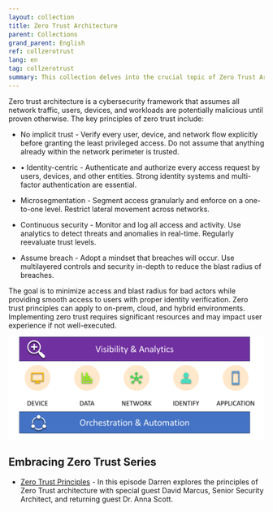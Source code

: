 ```yaml
---
layout: collection
title: Zero Trust Architecture
parent: Collections
grand_parent: English
ref: collzerotrust
lang: en
tag: collzerotrust
summary: This collection delves into the crucial topic of Zero Trust Architecture. As cybersecurity threats continue to evolve, adopting a proactive and holistic security approach is essential. Our episodes featuring cybersecurity experts will guide you through the principles and practices of Zero Trust, helping you fortify your digital perimeter and protect your assets in an increasingly interconnected world.
---
```


Zero trust architecture is a cybersecurity framework that assumes all network traffic, users, devices, and workloads are potentially malicious until proven otherwise. The key principles of zero trust include:

* No implicit trust - Verify every user, device, and network flow explicitly before granting the least privileged access. Do not assume that anything already within the network perimeter is trusted.

* • Identity-centric - Authenticate and authorize every access request by users, devices, and other entities. Strong identity systems and multi-factor authentication are essential.

* Microsegmentation - Segment access granularly and enforce on a one-to-one level. Restrict lateral movement across networks.

* Continuous security - Monitor and log all access and activity. Use analytics to detect threats and anomalies in real-time. Regularly reevaluate trust levels.

* Assume breach - Adopt a mindset that breaches will occur. Use multilayered controls and security in-depth to reduce the blast radius of breaches.

The goal is to minimize access and blast radius for bad actors while providing smooth access to users with proper identity verification. Zero trust principles can apply to on-prem, cloud, and hybrid environments. Implementing zero trust requires significant resources and may impact user experience if not well-executed.

![zta.png](./zta.png)

## Embracing Zero Trust Series

* [Zero Trust Principles](https://www.embracingdigital.org/episode-EDT170-en) - In this episode Darren explores the principles of Zero Trust architecture with special guest David Marcus, Senior Security Architect, and returning guest Dr. Anna Scott.

